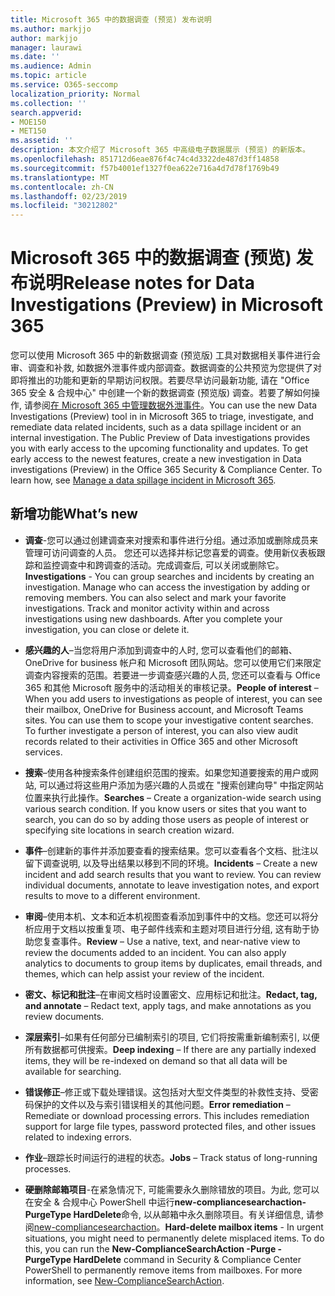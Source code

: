 ```yaml
---
title: Microsoft 365 中的数据调查 (预览) 发布说明
ms.author: markjjo
author: markjjo
manager: laurawi
ms.date: ''
ms.audience: Admin
ms.topic: article
ms.service: O365-seccomp
localization_priority: Normal
ms.collection: ''
search.appverid:
- MOE150
- MET150
ms.assetid: ''
description: 本文介绍了 Microsoft 365 中高级电子数据展示 (预览) 的新版本。
ms.openlocfilehash: 851712d6eae876f4c74c4d3322de487d3ff14858
ms.sourcegitcommit: f57b4001ef1327f0ea622e716a4d7d78f1769b49
ms.translationtype: MT
ms.contentlocale: zh-CN
ms.lasthandoff: 02/23/2019
ms.locfileid: "30212802"
---
```

# <a name="release-notes-for-data-investigations-preview-in-microsoft-365"></a><span data-ttu-id="57fc2-103">Microsoft 365 中的数据调查 (预览) 发布说明</span><span class="sxs-lookup"><span data-stu-id="57fc2-103">Release notes for Data Investigations (Preview) in Microsoft 365</span></span>

<span data-ttu-id="57fc2-p101">您可以使用 Microsoft 365 中的新数据调查 (预览版) 工具对数据相关事件进行会审、调查和补救, 如数据外泄事件或内部调查。数据调查的公共预览为您提供了对即将推出的功能和更新的早期访问权限。若要尽早访问最新功能, 请在 "Office 365 安全 & 合规中心" 中创建一个新的数据调查 (预览版) 调查。若要了解如何操作, 请参阅[在 Microsoft 365 中管理数据外泄事件](manage-data-spillage-incidents.md)。</span><span class="sxs-lookup"><span data-stu-id="57fc2-p101">You can use the new Data Investigations (Preview) tool in in Microsoft 365 to triage, investigate, and remediate data related incidents, such as a data spillage incident or an internal investigation. The Public Preview of Data investigations provides you with early access to the upcoming functionality and updates. To get early access to the newest features, create a new investigation in Data investigations (Preview) in the Office 365 Security & Compliance Center. To learn how, see [Manage a data spillage incident in Microsoft 365](manage-data-spillage-incidents.md).</span></span>

## <a name="whats-new"></a><span data-ttu-id="57fc2-108">新增功能</span><span class="sxs-lookup"><span data-stu-id="57fc2-108">What’s new</span></span> 

- <span data-ttu-id="57fc2-p102">**调查**-您可以通过创建调查来对搜索和事件进行分组。通过添加或删除成员来管理可访问调查的人员。 您还可以选择并标记您喜爱的调查。使用新仪表板跟踪和监控调查中和跨调查的活动。完成调查后, 可以关闭或删除它。</span><span class="sxs-lookup"><span data-stu-id="57fc2-p102">**Investigations** - You can group searches and incidents by creating an investigation. Manage who can access the investigation by adding or removing members.  You can also select and mark your favorite investigations. Track and monitor activity within and across investigations using new dashboards. After you complete your investigation, you can close or delete it.</span></span>

- <span data-ttu-id="57fc2-p103">**感兴趣的人**–当您将用户添加到调查中的人时, 您可以查看他们的邮箱、OneDrive for business 帐户和 Microsoft 团队网站。您可以使用它们来限定调查内容搜索的范围。若要进一步调查感兴趣的人员, 您还可以查看与 Office 365 和其他 Microsoft 服务中的活动相关的审核记录。</span><span class="sxs-lookup"><span data-stu-id="57fc2-p103">**People of interest** – When you add users to investigations as people of interest, you can see their mailbox, OneDrive for Business account, and Microsoft Teams sites. You can use them to scope your investigative content searches. To further investigate a person of interest, you can also view audit records related to their activities in Office 365 and other Microsoft services.</span></span>

- <span data-ttu-id="57fc2-p104">**搜索**–使用各种搜索条件创建组织范围的搜索。如果您知道要搜索的用户或网站, 可以通过将这些用户添加为感兴趣的人员或在 "搜索创建向导" 中指定网站位置来执行此操作。</span><span class="sxs-lookup"><span data-stu-id="57fc2-p104">**Searches** – Create a organization-wide search using various search condition. If you know users or sites that you want to search, you can do so by adding those users as people of interest or specifying site locations in search creation wizard.</span></span> 

- <span data-ttu-id="57fc2-p105">**事件**–创建新的事件并添加要查看的搜索结果。您可以查看各个文档、批注以留下调查说明, 以及导出结果以移到不同的环境。</span><span class="sxs-lookup"><span data-stu-id="57fc2-p105">**Incidents** – Create a new incident and add search results that you want to review. You can review individual documents, annotate to leave investigation notes, and export results to move to a different environment.</span></span> 

- <span data-ttu-id="57fc2-p106">**审阅**–使用本机、文本和近本机视图查看添加到事件中的文档。您还可以将分析应用于文档以按重复项、电子邮件线索和主题对项目进行分组, 这有助于协助您复查事件。</span><span class="sxs-lookup"><span data-stu-id="57fc2-p106">**Review** – Use a native, text, and near-native view to review the documents added to an incident. You can also apply analytics to documents to group items by duplicates, email threads, and themes, which can help assist your review of the incident.</span></span> 

- <span data-ttu-id="57fc2-123">**密文、标记和批注**–在审阅文档时设置密文、应用标记和批注。</span><span class="sxs-lookup"><span data-stu-id="57fc2-123">**Redact, tag, and annotate** – Redact text, apply tags, and make annotations as you review documents.</span></span>
  
- <span data-ttu-id="57fc2-124">**深层索引**–如果有任何部分已编制索引的项目, 它们将按需重新编制索引, 以便所有数据都可供搜索。</span><span class="sxs-lookup"><span data-stu-id="57fc2-124">**Deep indexing** – If there are any partially indexed items, they will be re-indexed on demand so that all data will be available for searching.</span></span>

- <span data-ttu-id="57fc2-p107">**错误修正**–修正或下载处理错误。这包括对大型文件类型的补救性支持、受密码保护的文件以及与索引错误相关的其他问题。</span><span class="sxs-lookup"><span data-stu-id="57fc2-p107">**Error remediation** – Remediate or download processing errors. This includes remediation support for large file types, password protected files, and other issues related to indexing errors.</span></span> 

- <span data-ttu-id="57fc2-127">**作业**–跟踪长时间运行的进程的状态。</span><span class="sxs-lookup"><span data-stu-id="57fc2-127">**Jobs** – Track status of long-running processes.</span></span>

- <span data-ttu-id="57fc2-p108">**硬删除邮箱项目**-在紧急情况下, 可能需要永久删除错放的项目。为此, 您可以在安全 & 合规中心 PowerShell 中运行**new-compliancesearchaction-PurgeType HardDelete**命令, 以从邮箱中永久删除项目。有关详细信息, 请参阅[new-compliancesearchaction](https://docs.microsoft.com/powershell/module/exchange/policy-and-compliance-content-search/new-compliancesearchaction)。</span><span class="sxs-lookup"><span data-stu-id="57fc2-p108">**Hard-delete mailbox items** - In urgent situations, you might need to permanently delete misplaced items. To do this, you can run the **New-ComplianceSearchAction -Purge -PurgeType HardDelete** command in Security & Compliance Center PowerShell to permanently remove items from mailboxes. For more information, see [New-ComplianceSearchAction](https://docs.microsoft.com/powershell/module/exchange/policy-and-compliance-content-search/new-compliancesearchaction).</span></span>
